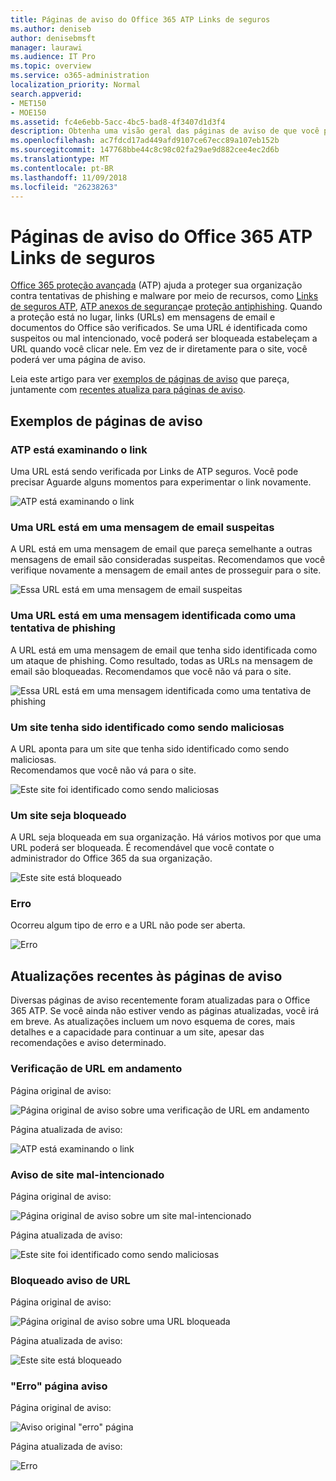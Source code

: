```yaml
---
title: Páginas de aviso do Office 365 ATP Links de seguros
ms.author: deniseb
author: denisebmsft
manager: laurawi
ms.audience: IT Pro
ms.topic: overview
ms.service: o365-administration
localization_priority: Normal
search.appverid:
- MET150
- MOE150
ms.assetid: fc4e6ebb-5acc-4bc5-bad8-4f3407d1d3f4
description: Obtenha uma visão geral das páginas de aviso de que você pode ver quando a proteção de ameaça avançadas do Office 365 estiver no trabalho.
ms.openlocfilehash: ac7fdcd17ad449afd9107ce67ecc89a107eb152b
ms.sourcegitcommit: 147768bbe44c8c98c02fa29ae9d882cee4ec2d6b
ms.translationtype: MT
ms.contentlocale: pt-BR
ms.lasthandoff: 11/09/2018
ms.locfileid: "26238263"
---
```

# <a name="office-365-atp-safe-links-warning-pages"></a>Páginas de aviso do Office 365 ATP Links de seguros

[Office 365 proteção avançada](office-365-atp.md) (ATP) ajuda a proteger sua organização contra tentativas de phishing e malware por meio de recursos, como [Links de seguros ATP](atp-safe-links.md), [ATP anexos de segurança](atp-safe-attachments.md)e [proteção antiphishing](anti-phishing-protection.md). Quando a proteção está no lugar, links (URLs) em mensagens de email e documentos do Office são verificados. Se uma URL é identificada como suspeitos ou mal intencionado, você poderá ser bloqueada estabeleçam a URL quando você clicar nele. Em vez de ir diretamente para o site, você poderá ver uma página de aviso. 
  
Leia este artigo para ver [exemplos de páginas de aviso](atp-safe-links-warning-pages.md#examples) que pareça, juntamente com [recentes atualiza para páginas de aviso](atp-safe-links-warning-pages.md#updates).
  
## <a name="examples-of-warning-pages"></a>Exemplos de páginas de aviso

### <a name="atp-is-scanning-the-link"></a>ATP está examinando o link

Uma URL está sendo verificada por Links de ATP seguros. Você pode precisar Aguarde alguns momentos para experimentar o link novamente.

![ATP está examinando o link](media/ee8dd5ed-6b91-4248-b054-12b719e8d0ed.png)

### <a name="a-url-is-in-a-suspicious-email-message"></a>Uma URL está em uma mensagem de email suspeitas

A URL está em uma mensagem de email que pareça semelhante a outras mensagens de email são consideradas suspeitas. Recomendamos que você verifique novamente a mensagem de email antes de prosseguir para o site.

![Essa URL está em uma mensagem de email suspeitas](media/33f57923-23e3-4b0f-838b-6ad589ba897b.png)

### <a name="a-url-is-in-a-message-identified-as-a-phishing-attempt"></a>Uma URL está em uma mensagem identificada como uma tentativa de phishing

A URL está em uma mensagem de email que tenha sido identificada como um ataque de phishing. Como resultado, todas as URLs na mensagem de email são bloqueadas. Recomendamos que você não vá para o site.

![Essa URL está em uma mensagem identificada como uma tentativa de phishing](media/6e544a28-0604-4821-aba6-d5a57bb917e5.png)

### <a name="a-site-has-been-identified-as-malicious"></a>Um site tenha sido identificado como sendo maliciosas

A URL aponta para um site que tenha sido identificado como sendo maliciosas.  <br/> Recomendamos que você não vá para o site.

![Este site foi identificado como sendo maliciosas](media/058883c8-23f0-4672-9c1c-66b084796177.png)

### <a name="a-site-is-blocked"></a>Um site seja bloqueado

A URL seja bloqueada em sua organização. Há vários motivos por que uma URL poderá ser bloqueada. É recomendável que você contate o administrador do Office 365 da sua organização.

![Este site está bloqueado](media/6b4bda2d-a1e6-419e-8b10-588e83c3af3f.png)

### <a name="an-error-has-occurred"></a>Erro

Ocorreu algum tipo de erro e a URL não pode ser aberta.

![Erro](media/2f7465a4-1cf4-4c1c-b7d4-3c07e4b795b4.png)

## <a name="recent-updates-to-warning-pages"></a>Atualizações recentes às páginas de aviso

Diversas páginas de aviso recentemente foram atualizadas para o Office 365 ATP. Se você ainda não estiver vendo as páginas atualizadas, você irá em breve. As atualizações incluem um novo esquema de cores, mais detalhes e a capacidade para continuar a um site, apesar das recomendações e aviso determinado.

### <a name="url-scan-in-progress"></a>Verificação de URL em andamento

Página original de aviso:

![Página original de aviso sobre uma verificação de URL em andamento](media/04368763-763f-43d6-94a4-a48291d36893.png)

Página atualizada de aviso:

![ATP está examinando o link](media/ee8dd5ed-6b91-4248-b054-12b719e8d0ed.png)

### <a name="malicious-site-warning"></a>Aviso de site mal-intencionado

Página original de aviso:

![Página original de aviso sobre um site mal-intencionado](media/b9efda09-6dd8-46ef-82cb-56e4d538b8f5.png)

Página atualizada de aviso:

![Este site foi identificado como sendo maliciosas](media/058883c8-23f0-4672-9c1c-66b084796177.png)

### <a name="blocked-url-warning"></a>Bloqueado aviso de URL

Página original de aviso:

![Página original de aviso sobre uma URL bloqueada](media/3d6ba028-30bf-45fc-958e-d3aad3defc83.png)

Página atualizada de aviso:

![Este site está bloqueado](media/6b4bda2d-a1e6-419e-8b10-588e83c3af3f.png)

### <a name="error-occurred-warning-page"></a>"Erro" página aviso

Página original de aviso:

![Aviso original "erro" página](media/9aaa4383-2f23-48be-bdaa-8efbcb2acc70.png)

Página atualizada de aviso:

![Erro](media/2f7465a4-1cf4-4c1c-b7d4-3c07e4b795b4.png)
   
